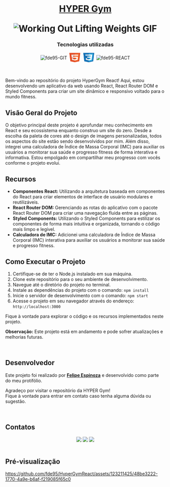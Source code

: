 <h1 align="center">
  <p align="center"> <a href="https://hyper-gym-react.vercel.app/">HYPER Gym</p></a>
  <img width="600" src="https://media.giphy.com/media/WsjvRxj8RRxYZgIzzI/giphy.gif" alt="Working Out Lifting Weights GIF"></a>
</h1>
<div style="display: inline_block">
   <div align="center">
   <h3>Tecnologias utilizadas</h3>
  <img align="center" alt="fde95-GIT" height="30" width="40" src="https://cdn.jsdelivr.net/gh/devicons/devicon/icons/git/git-original.svg">
  <img align="center" alt="fde95-HTML" height="30" width="40" src="https://raw.githubusercontent.com/devicons/devicon/master/icons/html5/html5-original.svg">
  <img align="center" alt="fde95-CSS" height="30" width="40" src="https://raw.githubusercontent.com/devicons/devicon/master/icons/css3/css3-original.svg">
  <img align="center" alt="fde95-REACT" height="30" width="40" src="https://cdn.jsdelivr.net/gh/devicons/devicon/icons/react/react-original.svg">
</div>
  <br>
  <br>
  <p>Bem-vindo ao repositório do projeto HyperGym React! Aqui, estou desenvolvendo um aplicativo da web usando React, React Router DOM e Styled Components para criar um site dinâmico e responsivo voltado para o mundo fitness.</p>


  <h2>Visão Geral do Projeto</h2>
  <p>O objetivo principal deste projeto é aprofundar meu conhecimento em React e seu ecossistema enquanto construo um site do zero. Desde a escolha da paleta de cores até o design de imagens personalizadas, todos os aspectos do site estão sendo desenvolvidos por mim. Além disso, integrei uma calculadora de Índice de Massa Corporal (IMC) para auxiliar os usuários a monitorar sua saúde e progresso fitness de forma interativa e informativa. Estou empolgado em compartilhar meu progresso com vocês conforme o projeto evolui.</p>
 
 <h2>Recursos</h2>
<ul>
  <li>
    <b>Componentes React: </b>
    Utilizando a arquitetura baseada em componentes do React para criar elementos de interface de usuário modulares e reutilizáveis.
  </li>
  <li>
    <b>React Router DOM: </b>
    Gerenciando as rotas do aplicativo com o pacote React Router DOM para criar uma navegação fluida entre as páginas.
  </li>
  <li>
    <b>Styled Components: </b>
    Utilizando o Styled Components para estilizar os componentes de forma mais intuitiva e organizada, tornando o código mais limpo e legível.
  </li>
  <li>
    <b>Calculadora de IMC:</b> Adicionei uma calculadora de Índice de Massa Corporal (IMC) interativa para auxiliar os usuários a monitorar sua saúde e progresso fitness.
  </li>
</ul>

<h2>Como Executar o Projeto</h2>
<ol>
  <li>
    Certifique-se de ter o Node.js instalado em sua máquina.
  </li>
  <li>
    Clone este repositório para o seu ambiente de desenvolvimento.
  </li>
  <li>
    Navegue até o diretório do projeto no terminal.
  </li>
  <li>
    Instale as dependências do projeto com o comando: <code>npm install</code> 
  </li>
  <li>
    Inicie o servidor de desenvolvimento com o comando: <code>npm start</code>
  </li>
  <li>
    Acesse o projeto em seu navegador através do endereço: <code>http://localhost:3000</code>
  </li>
</ol>


<p>Fique à vontade para explorar o código e os recursos implementados neste projeto.</p>

<p><strong>Observação:</strong> Este projeto está em andamento e pode sofrer atualizações e melhorias futuras.</p>
<br/>
    <h2>Desenvolvedor</h2>
   <p>Este projeto foi realizado por <a href="https://linktr.ee/fde95" target="_blank"><b>Felipe Espinoza</b></a> e desenvolvido como parte do meu protifólio.</p>
   <p>Agradeço por visitar o repositório da HYPER Gym! 
   <br>Fique à vontade para entrar em contato caso tenha alguma dúvida ou sugestão.</p>
  <br>
  <h2>Contatos</h2>
  <div style="display: inline_block" align="center">
   <a href="https://instagram.com/fde.95" target="_blank"><img src="https://img.shields.io/badge/Instagram-E4405F?style=for-the-badge&logo=instagram&logoColor=white" target="_blank"></a>
   <a href = "mailto:fdespinoza95@gmail.com"><img src="https://img.shields.io/badge/Gmail-D14836?style=for-the-badge&logo=gmail&logoColor=white" target="_blank"></a>
   <a href="https://www.linkedin.com/in/fde95" target="_blank"><img src="https://img.shields.io/badge/LinkedIn-0077B5?style=for-the-badge&logo=linkedin&logoColor=white" target="_blank"></a> 
  </div>
  <br>
  <h2>
   Pré-visualização
  </h2>
  
https://github.com/fde95/HyperGymReact/assets/123211425/48be3222-1770-4a9e-b6af-f219085f65c0



